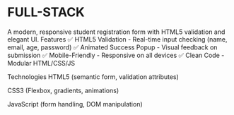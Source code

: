 # FULL-STACK
A modern, responsive student registration form with HTML5 validation and elegant UI.
Features
✅ HTML5 Validation - Real-time input checking (name, email, age, password)
✅ Animated Success Popup - Visual feedback on submission
✅ Mobile-Friendly - Responsive on all devices
✅ Clean Code - Modular HTML/CSS/JS

Technologies
HTML5 (semantic form, validation attributes)

CSS3 (Flexbox, gradients, animations)

JavaScript (form handling, DOM manipulation)
